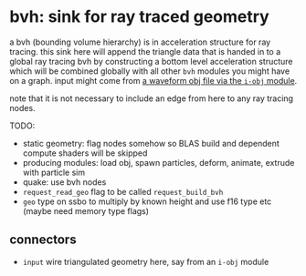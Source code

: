 # bvh: sink for ray traced geometry

a bvh (bounding volume hierarchy) is in acceleration structure for ray tracing.
this sink here will append the triangle data that is handed in to a global ray tracing bvh
by constructing a bottom level acceleration structure which will be combined globally with
all other `bvh` modules you might have on a graph. input might come from [a waveform obj file via the `i-obj` module](../i-obj/readme.md).

note that it is not necessary to include an edge from here to any ray tracing nodes.

TODO:
* static geometry: flag nodes somehow so BLAS build and dependent compute shaders will be skipped
* producing modules: load obj, spawn particles, deform, animate, extrude with particle sim
* quake: use bvh nodes
* `request_read_geo` flag to be called `request_build_bvh`
* `geo` type on ssbo to multiply by known height and use f16 type etc (maybe need memory type flags)

## connectors

* `input` wire triangulated geometry here, say from an `i-obj` module
